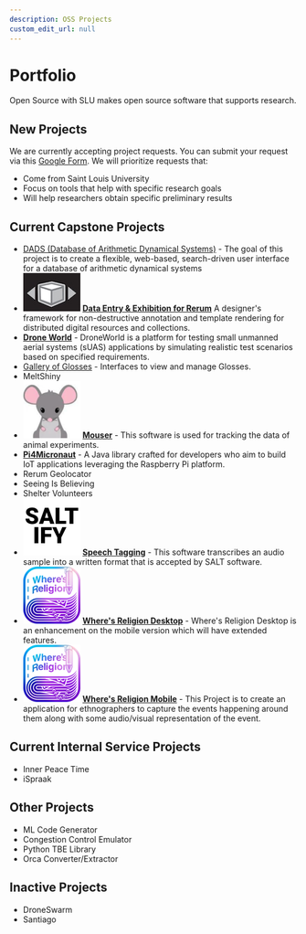 ```yaml
---
description: OSS Projects
custom_edit_url: null
---
```


# Portfolio

Open Source with SLU makes open source software that supports research.

## New Projects

We are currently accepting project requests. You can submit your request via this [Google Form](https://forms.gle/QwJYztXK5VrXG6K38). We will prioritize requests that:

- Come from Saint Louis University
- Focus on tools that help with specific research goals
- Will help researchers obtain specific preliminary results

## Current Capstone Projects

<!-- - ![Alt](project_name/100x100.png) **Project Name** One-sentence description of the purpose of the project -->
- [DADS (Database of Arithmetic Dynamical Systems)](project_dads/about) - The goal of this project is to create a flexible, web-based, search-driven user interface for a database of arithmetic dynamical systems
- ![DEER](project_deer/deer_100.jpg) **[Data Entry & Exhibition for Rerum](project_deer/about)** A designer's framework for non-destructive annotation and template rendering for distributed digital resources and collections.
- **[Drone World](project_droneworld/about)** - DroneWorld is a platform for testing small unmanned aerial systems (sUAS) applications by simulating realistic test scenarios based on specified requirements.
- [Gallery of Glosses](./project_gallery_of_glosses/about) - Interfaces to view and manage Glosses. 
- MeltShiny
- ![Mouser](project_mouser/100x100.png) [**Mouser**](project_mouser/about) - This software is used for tracking the data of animal experiments.
- **[Pi4Micronaut](project_pi4micronaut/about)** - A Java library crafted for developers who aim to build IoT  applications leveraging the Raspberry Pi platform.
- Rerum Geolocator
- Seeing Is Believing
- Shelter Volunteers
- ![Alt](project_saltify/100x100.png) [**Speech Tagging**](project_saltify/about) - This software transcribes an audio sample into a written format that is accepted by SALT software.
- ![Where's Religion Desktop](project_wheres_religion_desktop/100x100.png) [**Where's Religion Desktop**](project_wheres_religion_desktop/about) - Where's Religion Desktop is an enhancement on the mobile version which will have extended features.
- ![Where's Religion Mobile](project_wheres_religion_mobile/100x100.png) [**Where's Religion Mobile**](project_wheres_religion_mobile/about) - This Project is to create an application for ethnographers to capture the events happening around them along with some audio/visual representation of the event.

## Current Internal Service Projects

- Inner Peace Time
- iSpraak

## Other Projects

- ML Code Generator
- Congestion Control Emulator
- Python TBE Library
- Orca Converter/Extractor

## Inactive Projects

- DroneSwarm
- Santiago
